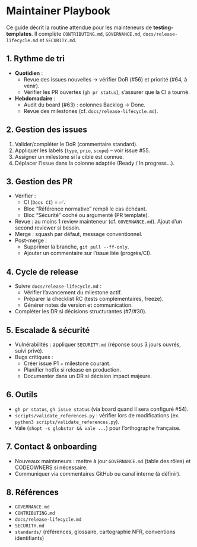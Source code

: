 # Maintainer Playbook

Ce guide décrit la routine attendue pour les mainteneurs de **testing-templates**. Il complète `CONTRIBUTING.md`, `GOVERNANCE.md`, `docs/release-lifecycle.md` et `SECURITY.md`.

## 1. Rythme de tri

- **Quotidien** :
  - Revue des issues nouvelles → vérifier DoR (#56) et priorité (#64, à venir).
  - Vérifier les PR ouvertes (`gh pr status`), s’assurer que la CI a tourné.
- **Hebdomadaire** :
  - Audit du board (#63) : colonnes Backlog → Done.
  - Revue des milestones (cf. `docs/release-lifecycle.md`).

## 2. Gestion des issues

1. Valider/compléter le DoR (commentaire standard).
2. Appliquer les labels (`type`, `prio`, `scope`) – voir issue #55.
3. Assigner un milestone si la cible est connue.
4. Déplacer l’issue dans la colonne adaptée (Ready / In progress...).

## 3. Gestion des PR

- Vérifier :
  - CI (`Docs CI`) = ✅.
  - Bloc “Référence normative” rempli le cas échéant.
  - Bloc “Sécurité” coché ou argumenté (PR template).
- Revue : au moins 1 review mainteneur (cf. `GOVERNANCE.md`). Ajout d’un second reviewer si besoin.
- Merge : squash par défaut, message conventionnel.
- Post-merge :
  - Supprimer la branche, `git pull --ff-only`.
  - Ajouter un commentaire sur l’issue liée (progrès/CI).

## 4. Cycle de release

- Suivre `docs/release-lifecycle.md` :
  - Vérifier l’avancement du milestone actif.
  - Préparer la checklist RC (tests complémentaires, freeze).
  - Générer notes de version et communication.
- Compléter les DR si décisions structurantes (#7/#30).

## 5. Escalade & sécurité

- Vulnérabilités : appliquer `SECURITY.md` (réponse sous 3 jours ouvrés, suivi privé).
- Bugs critiques :
  - Créer issue P1 + milestone courant.
  - Planifier hotfix si release en production.
  - Documenter dans un DR si décision impact majeure.

## 6. Outils

- `gh pr status`, `gh issue status` (via board quand il sera configuré #54).
- `scripts/validate_references.py` : vérifier lors de modifications (ex. `python3 scripts/validate_references.py`).
- Vale (`shopt -s globstar && vale ...`) pour l’orthographe française.

## 7. Contact & onboarding

- Nouveaux mainteneurs : mettre à jour `GOVERNANCE.md` (table des rôles) et CODEOWNERS si nécessaire.
- Communiquer via commentaires GitHub ou canal interne (à définir).

## 8. Références

- `GOVERNANCE.md`
- `CONTRIBUTING.md`
- `docs/release-lifecycle.md`
- `SECURITY.md`
- `standards/` (références, glossaire, cartographie NFR, conventions identifiants)
